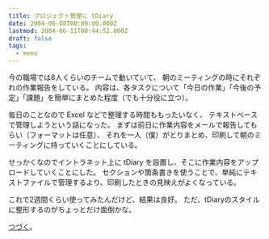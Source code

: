 ```yaml
---
title: プロジェクト管理に tDiary
date: 2004-06-08T00:00:00.000Z
lastmod: 2004-06-11T00:44:52.000Z
draft: false
tags:
  - memo
---
```


今の職場では8人くらいのチームで動いていて、 朝のミーティングの時にそれぞれの作業報告をしている。 内容は、各タスクについて「今日の作業」「今後の予定」「課題」を簡単にまとめた程度（でも十分役に立つ）。

毎日のことなので Excel などで整理する時間ももったいなく、 テキストベースで管理しようという話になった。 まずは前日に作業内容をメールで報告してもらい（フォーマットは任意）、 それを一人（僕）がとりまとめ、印刷して朝のミーティングに持っていくことにしている。

せっかくなのでイントラネット上に tDiary を設置し、そこに作業内容をアップロードしていくことにした。 セクションや箇条書きを使うことで、単純にテキストファイルで管理するより、印刷したときの見映えがよくなっている。

これで2週間くらい使ってみたんだけど、結果は良好。 ただ、tDiaryのスタイルに整形するのがちょっとだけ面倒かな。

[つづく](/posts/20040611/p01)。
